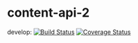 # content-api-2
develop: [![Build Status](https://travis-ci.org/uw-it-edm/content-api-2.svg?branch=develop)](https://travis-ci.org/uw-it-edm/content-api-2) [![Coverage Status](https://coveralls.io/repos/github/uw-it-edm/content-api-2/badge.svg?branch=develop)](https://coveralls.io/github/uw-it-edm/content-api-2?branch=develop)

